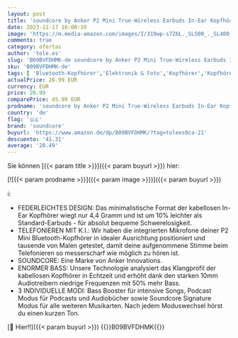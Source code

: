 ```yaml
---
layout: post
title: 'soundcore by Anker P2 Mini True-Wireless Earbuds In-Ear Kopfhörer  10mm Audiotreiber  intensiver Bass  EQ  Bluetooth 5.2  32 Std Akku  Aufladen mit USB-C  minimalistisches Design Rosa …'
date: 2023-11-17 16:00:19
image: 'https://m.media-amazon.com/images/I/319wp-s7Z6L._SL500_._SL400_.jpg'
comments: true
category: ofertas
author: 'tole.es'
slug: 'B09BVFDHMK-de soundcore by Anker P2 Mini True-Wireless Earbuds In-Ear...'
sku: 'B09BVFDHMK-de'
tags: [ 'Bluetooth-Kopfhörer','Elektronik & Foto','Kopfhörer','Kopfhörer & Zubehör','soundcore','🇩🇪', ]
actualPrice: 26.99 EUR
currency: EUR
price: 26.99
comparePrice: 45.99 EUR
prodname: 'soundcore by Anker P2 Mini True-Wireless Earbuds In-Ear Kopfhörer  10mm Audiotreiber  intensiver Bass  EQ  Bluetooth 5.2  32 Std Akku  Aufladen mit USB-C  minimalistisches Design Rosa …'
country: 'de'
flag: '🇩🇪'
brand: 'soundcore'
buyurl: 'https://www.amazon.de/dp/B09BVFDHMK/?tag=tolees0ca-21'
descuento: '41.31'
average: '28.49'
---
```


Sie können [{{< param title >}}]({{< param buyurl >}}) hier:

[![{{< param prodname >}}]({{< param image >}})]({{< param buyurl >}})

ℹ️:

- FEDERLEICHTES DESIGN: Das minimalistische Format der kabellosen In-Ear Kopfhörer wiegt nur 4,4 Gramm und ist um 10% leichter als Standard-Earbuds - für absolut bequeme Schwerelosigkeit.
- TELEFONIEREN MIT K.I.: Wir haben die integrierten Mikrofone deiner P2 Mini Bluetooth-Kopfhörer in idealer Ausrichtung positioniert und tausende von Malen getestet, damit deine aufgenommene Stimme beim Telefonieren so messerscharf wie möglich zu hören ist.
- SOUNDCORE: Eine Marke von Anker Innovations.
- ENORMER BASS: Unsere Technologie analysiert das Klangprofil der kabellosen Kopfhörer in Echtzeit und erhöht dank den starken 10mm Audiotreibern niedrige Frequenzen mit 50% mehr Bass.
- 3 INDIVIDUELLE MODI: Bass Booster für intensive Songs, Podcast Modus für Podcasts und Audiobücher sowie Soundcore Signature Modus für alle weiteren Musikarten. Nach jedem Moduswechsel hörst du einen kurzen Ton.

[🛒 Hier!!]({{< param buyurl >}})
{{<world>}}B09BVFDHMK{{</world>}}
